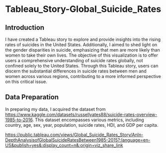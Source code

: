 # Tableau_Story-Global_Suicide_Rates

## Introduction 

I have created a Tableau story to explore and provide insights into the rising rates of suicides in the United States. Additionally, I aimed to shed light on the gender disparities in suicide, emphasizing that men are more likely than women to take their own lives. The objective of this visualization is to offer users a comprehensive understanding of suicide rates globally, not confined solely to the United States. Through this Tableau story, users can discern the substantial differences in suicide rates between men and women across various regions, contributing to a more informed perspective on this critical issue.

## Data Preparation

In preparing my data, I acquired the dataset from https://www.kaggle.com/datasets/russellyates88/suicide-rates-overview-1985-to-2016. This dataset encompasses various metrics, including country, age, sex, year, population, suicide rates, HDI, and GDP per capita.

https://public.tableau.com/views/Global_Suicide_Rates_Story/AnIn-DepthAnalysisofGlobalSuicideRatesBetween1985-2015?:language=en-US&publish=yes&:display_count=n&:origin=viz_share_link
